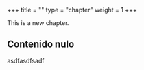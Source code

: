 +++
title = ""
type = "chapter"
weight = 1
+++

This is a new chapter.
## Contenido nulo
asdfasdfsadf